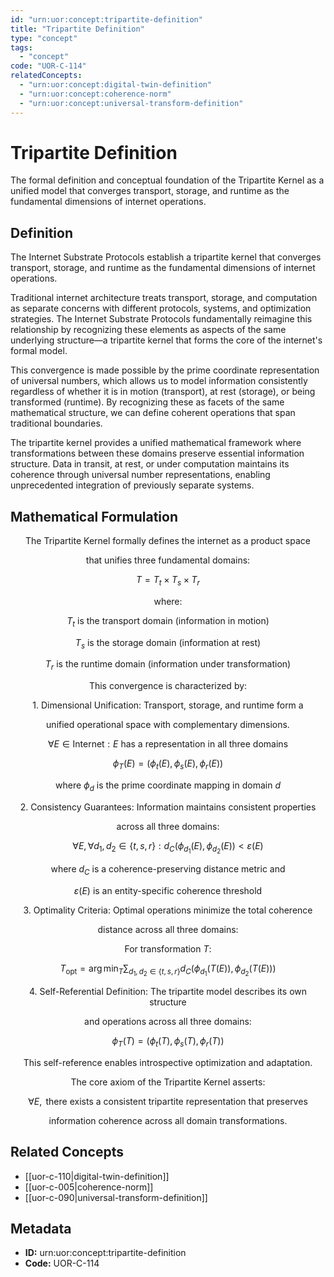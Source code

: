 ```yaml
---
id: "urn:uor:concept:tripartite-definition"
title: "Tripartite Definition"
type: "concept"
tags:
  - "concept"
code: "UOR-C-114"
relatedConcepts:
  - "urn:uor:concept:digital-twin-definition"
  - "urn:uor:concept:coherence-norm"
  - "urn:uor:concept:universal-transform-definition"
---
```


# Tripartite Definition

The formal definition and conceptual foundation of the Tripartite Kernel as a unified model that converges transport, storage, and runtime as the fundamental dimensions of internet operations.

## Definition

The Internet Substrate Protocols establish a tripartite kernel that converges transport, storage, and runtime as the fundamental dimensions of internet operations.

Traditional internet architecture treats transport, storage, and computation as separate concerns with different protocols, systems, and optimization strategies. The Internet Substrate Protocols fundamentally reimagine this relationship by recognizing these elements as aspects of the same underlying structure—a tripartite kernel that forms the core of the internet's formal model.

This convergence is made possible by the prime coordinate representation of universal numbers, which allows us to model information consistently regardless of whether it is in motion (transport), at rest (storage), or being transformed (runtime). By recognizing these as facets of the same mathematical structure, we can define coherent operations that span traditional boundaries.

The tripartite kernel provides a unified mathematical framework where transformations between these domains preserve essential information structure. Data in transit, at rest, or under computation maintains its coherence through universal number representations, enabling unprecedented integration of previously separate systems.

## Mathematical Formulation

$$
\text{The Tripartite Kernel formally defines the internet as a product space}
$$

$$
\text{that unifies three fundamental domains:}
$$

$$
T = T_t \times T_s \times T_r
$$

$$
\text{where:}
$$

$$
T_t \text{ is the transport domain (information in motion)}
$$

$$
T_s \text{ is the storage domain (information at rest)}
$$

$$
T_r \text{ is the runtime domain (information under transformation)}
$$

$$
\text{This convergence is characterized by:}
$$

$$
\text{1. Dimensional Unification: Transport, storage, and runtime form a}
$$

$$
\text{   unified operational space with complementary dimensions.}
$$

$$
\forall E \in \text{Internet}: E \text{ has a representation in all three domains}
$$

$$
\phi_T(E) = (\phi_t(E), \phi_s(E), \phi_r(E))
$$

$$
\text{   where } \phi_d \text{ is the prime coordinate mapping in domain } d
$$

$$
\text{2. Consistency Guarantees: Information maintains consistent properties}
$$

$$
\text{   across all three domains:}
$$

$$
\forall E, \forall d_1, d_2 \in \{t, s, r\}: d_C(\phi_{d_1}(E), \phi_{d_2}(E)) < \varepsilon(E)
$$

$$
\text{   where } d_C \text{ is a coherence-preserving distance metric and}
$$

$$
\text{   } \varepsilon(E) \text{ is an entity-specific coherence threshold}
$$

$$
\text{3. Optimality Criteria: Optimal operations minimize the total coherence}
$$

$$
\text{   distance across all three domains:}
$$

$$
\text{   For transformation } T\text{:}
$$

$$
T_{\text{opt}} = \arg\min_T \sum_{d_1, d_2 \in \{t,s,r\}} d_C(\phi_{d_1}(T(E)), \phi_{d_2}(T(E)))
$$

$$
\text{4. Self-Referential Definition: The tripartite model describes its own structure}
$$

$$
\text{   and operations across all three domains:}
$$

$$
\phi_T(T) = (\phi_t(T), \phi_s(T), \phi_r(T))
$$

$$
\text{   This self-reference enables introspective optimization and adaptation.}
$$

$$
\text{The core axiom of the Tripartite Kernel asserts:}
$$

$$
\forall E, \text{ there exists a consistent tripartite representation that preserves}
$$

$$
\text{information coherence across all domain transformations.}
$$

## Related Concepts

- [[uor-c-110|digital-twin-definition]]
- [[uor-c-005|coherence-norm]]
- [[uor-c-090|universal-transform-definition]]

## Metadata

- **ID:** urn:uor:concept:tripartite-definition
- **Code:** UOR-C-114
